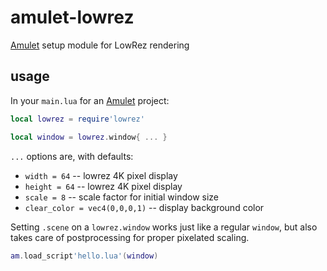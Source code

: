 # amulet-lowrez
[Amulet] setup module for LowRez rendering

## usage
In your `main.lua` for an [Amulet] project:
```lua
local lowrez = require'lowrez'

local window = lowrez.window{ ... }
```

`...` options are, with defaults:
- `width = 64`                   -- lowrez 4K pixel display
- `height = 64`                  -- lowrez 4K pixel display
- `scale = 8`                    -- scale factor for initial window size
- `clear_color = vec4(0,0,0,1)`  -- display background color

Setting `.scene` on a `lowrez.window` works just like a regular `window`, but
also takes care of postprocessing for proper pixelated scaling.

```lua
am.load_script'hello.lua'(window)
```

[Amulet]: https://www.amulet.xyz
